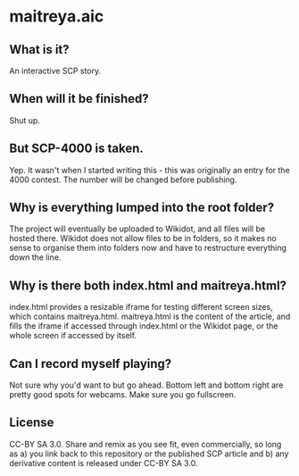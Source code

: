 # maitreya.aic

## What is it?
An interactive SCP story.

## When will it be finished?
Shut up.

## But SCP-4000 is taken.
Yep. It wasn't when I started writing this - this was originally an entry for the 4000 contest. The number will be changed before publishing.

## Why is everything lumped into the root folder?
The project will eventually be uploaded to Wikidot, and all files will be hosted there. Wikidot does not allow files to be in folders, so it makes no sense to organise them into folders now and have to restructure everything down the line.

## Why is there both index.html and maitreya.html?
index.html provides a resizable iframe for testing different screen sizes, which contains maitreya.html. maitreya.html is the content of the article, and fills the iframe if accessed through index.html or the Wikidot page, or the whole screen if accessed by itself.

## Can I record myself playing?
Not sure why you'd want to but go ahead. Bottom left and bottom right are pretty good spots for webcams. Make sure you go fullscreen.

## License
CC-BY SA 3.0. Share and remix as you see fit, even commercially, so long as a) you link back to this repository or the published SCP article and b) any derivative content is released under CC-BY SA 3.0.